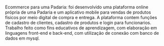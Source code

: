 Ecommerce para uma Padaria: foi desenvolvido uma plataforma online própria de uma Padaria e um aplicativo mobile para vendas de produtos fisicos por meio digital de compra e entrega. A plataforma contem funções de cadastro de clientes, cadastro de produtos e login para funcionarios. Trabalho feito como fins educativos de aprendizagem, com elaboração em linguagens front-end e back-end, com utilização de conexão com banco de dados em mysql.
